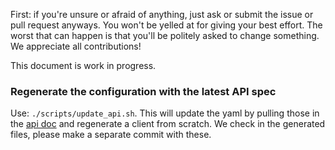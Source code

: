 
First: if you're unsure or afraid of anything, just ask or submit the issue or pull request anyways. You won't be yelled at for giving your best effort. The worst that can happen is that you'll be politely asked to change something. We appreciate all contributions!

This document is work in progress.

### Regenerate the configuration with the latest API spec

Use: `./scripts/update_api.sh`. This will update the yaml by pulling those in the [api doc](https://developer.koyeb.com/) and regenerate a client from scratch.
We check in the generated files, please make a separate commit with these.

